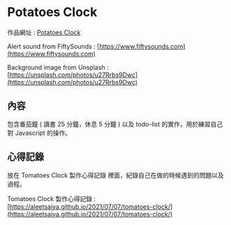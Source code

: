 # Potatoes Clock

作品網址 : [Potatoes Clock](https://aleetsaiya.github.io/clock/)

Alert sound from FiftySounds : [https://www.fiftysounds.com](https://www.fiftysounds.com)

Background image from Unsplash : [https://unsplash.com/photos/u27Rrbs9Dwc](https://unsplash.com/photos/u27Rrbs9Dwc)


## 內容
包含番茄鐘 ( 讀書 25 分鐘，休息 5 分鐘 ) 以及 todo-list 的實作，用於練習自己對 Javascript 的操作。

## 心得記錄
放在 Tomatoes Clock 製作心得記錄 裡面，紀錄自己在做的時候遇到的問題以及過程。

Tomatoes Clock 製作心得記錄 : [https://aleetsaiya.github.io/2021/07/07/tomatoes-clock/](https://aleetsaiya.github.io/2021/07/07/tomatoes-clock/)